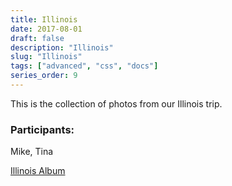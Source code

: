 ```yaml
---
title: Illinois
date: 2017-08-01
draft: false
description: "Illinois"
slug: "Illinois"
tags: ["advanced", "css", "docs"]
series_order: 9
---
```


This is the collection of photos from our Illinois trip.

### Participants:
Mike, Tina

[Illinois Album](https://goo.gl/photos/DQHhTSnwyzWGSepZA)
